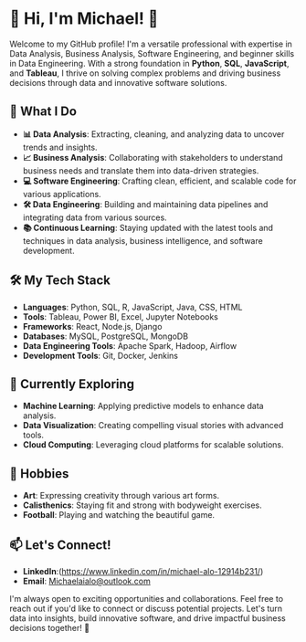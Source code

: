 # 👋 Hi, I'm Michael! 🚀

Welcome to my GitHub profile! I'm a versatile professional with expertise in Data Analysis, Business Analysis, Software Engineering, and beginner skills in Data Engineering. With a strong foundation in **Python**, **SQL**, **JavaScript**, and **Tableau**, I thrive on solving complex problems and driving business decisions through data and innovative software solutions.

## 🌟 What I Do
- **📊 Data Analysis**: Extracting, cleaning, and analyzing data to uncover trends and insights.
- **📈 Business Analysis**: Collaborating with stakeholders to understand business needs and translate them into data-driven strategies.
- **💻 Software Engineering**: Crafting clean, efficient, and scalable code for various applications.
- **🛠️ Data Engineering**: Building and maintaining data pipelines and integrating data from various sources.
- **📚 Continuous Learning**: Staying updated with the latest tools and techniques in data analysis, business intelligence, and software development.

## 🛠️ My Tech Stack
- **Languages**: Python, SQL, R, JavaScript, Java, CSS, HTML
- **Tools**: Tableau, Power BI, Excel, Jupyter Notebooks
- **Frameworks**: React, Node.js, Django
- **Databases**: MySQL, PostgreSQL, MongoDB
- **Data Engineering Tools**: Apache Spark, Hadoop, Airflow
- **Development Tools**: Git, Docker, Jenkins

## 🌱 Currently Exploring
- **Machine Learning**: Applying predictive models to enhance data analysis.
- **Data Visualization**: Creating compelling visual stories with advanced tools.
- **Cloud Computing**: Leveraging cloud platforms for scalable solutions.

## 🎨 Hobbies
- **Art**: Expressing creativity through various art forms.
- **Calisthenics**: Staying fit and strong with bodyweight exercises.
- **Football**: Playing and watching the beautiful game.

## 📫 Let's Connect!
- **LinkedIn**:(https://www.linkedin.com/in/michael-alo-12914b231/)
- **Email**: [Michaelaialo@outlook.com](mailto:Michaelaialo@outlook.com)

I'm always open to exciting opportunities and collaborations. Feel free to reach out if you'd like to connect or discuss potential projects. Let's turn data into insights, build innovative software, and drive impactful business decisions together! 🚀
```
